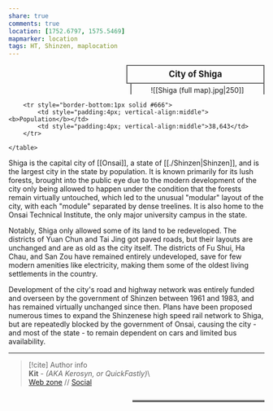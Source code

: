 ```yaml
---  
share: true  
comments: true  
location: [1752.6797, 1575.5469]  
mapmarker: location  
tags: HT, Shinzen, maplocation  
---  
```

<div>  
  <span style="float:right; width:260px; margin-left:14px; border:2px solid #666; line-height:1.5; font-size:larger; font-weight:bold; text-align:center; padding:4px">City of Shiga</span>  
  </div>  
  
  <span style="float:right; clear:right; width:260px; margin-left:14px; border-left:2px solid #666; border-right:2px solid #666; border-collapse:collapse; text-align:center; padding-top:4px">![[Shiga (full map).jpg|250]]</span>  
  
  <div class="" style="float:right; clear:right">  
    <table class="" style="float:right; clear:right; width:260px; margin-left:14px; margin-bottom:7px; border:2px solid #666; border-collapse:collapse; line-height:1.5; font-size:small">  
		  
		<tr style="border-bottom:1px solid #666">  
			<td style="padding:4px; vertical-align:middle"><b>Population</b></td>  
			<td style="padding:4px; vertical-align:middle">38,643</td>  
		</tr>  
			  
    </table>  
  </div>  
  
Shiga is the capital city of [[Onsai]], a state of [[./Shinzen|Shinzen]], and is the largest city in the state by population. It is known primarily for its lush forests, brought into the public eye due to the modern development of the city only being allowed to happen under the condition that the forests remain virtually untouched, which led to the unusual "modular" layout of the city, with each "module" separated by dense treelines. It is also home to the Onsai Technical Institute, the only major university campus in the state.  
  
Notably, Shiga only allowed some of its land to be redeveloped. The districts of Yuan Chun and Tai Jing got paved roads, but their layouts are unchanged and are as old as the city itself. The districts of Fu Shui, Ha Chau, and San Zou have remained entirely undeveloped, save for few modern amenities like electricity, making them some of the oldest living settlements in the country.  
  
Development of the city's road and highway network was entirely funded and overseen by the government of Shinzen between 1961 and 1983, and has remained virtually unchanged since then. Plans have been proposed numerous times to expand the Shinzenese high speed rail network to Shiga, but are repeatedly blocked by the government of Onsai, causing the city - and most of the state - to remain dependent on cars and limited bus availability.  
  
-----  
> [!cite] Author info  
> **Kit** - *(AKA Kerosyn, or QuickFastly)*\  
> [Web zone](https://kerosyn.link) // [Social](https://a.tripulse.link/@kit)
